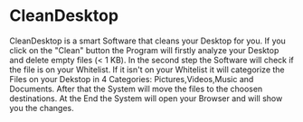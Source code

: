 # CleanDesktop
CleanDesktop is a smart Software that cleans your Desktop for you.
If you click on the "Clean" button the Program will firstly analyze your Desktop and delete empty files (< 1 KB). In the second step the Software will check if the file is on your Whitelist. If it isn't on your Whitelist it will categorize the Files on your Dekstop in 4 Categories: Pictures,Videos,Music and Documents. After that the System will move the files to the choosen destinations. 
At the End the System will open your Browser and will show you the changes.

